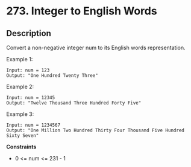 # 273. Integer to English Words


## Description

Convert a non-negative integer num to its English words representation.
 
Example 1:
<!-- ![Alt](https://assets.leetcode.com/uploads/2020/02/20/sample_4_1728.png) -->

```
Input: num = 123
Output: "One Hundred Twenty Three"
```

Example 2:

```
Input: num = 12345
Output: "Twelve Thousand Three Hundred Forty Five"

```

Example 3:

```
Input: num = 1234567
Output: "One Million Two Hundred Thirty Four Thousand Five Hundred Sixty Seven"

```

**Constraints**

- 0 <= num <= 231 - 1